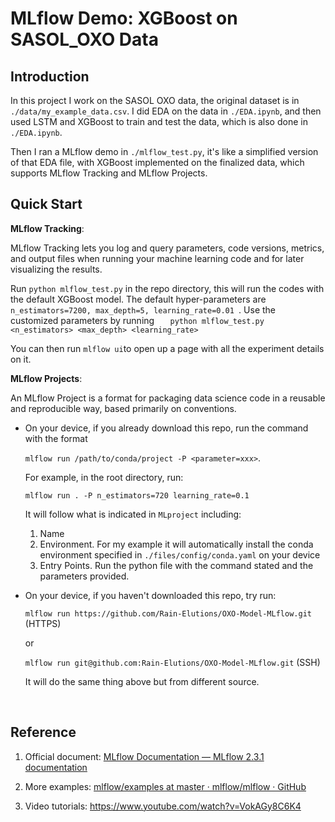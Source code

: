 # MLflow Demo: XGBoost on SASOL_OXO Data

## Introduction

In this project I work on the SASOL OXO data, the original dataset is in `./data/my_example_data.csv`. I did EDA on the data in `./EDA.ipynb`, and then used LSTM and XGBoost to train and test the data, which is also done in `./EDA.ipynb`.  

Then I ran a MLflow demo in `./mlflow_test.py`, it's like a simplified version of that EDA file, with XGBoost implemented on the finalized data, which supports MLflow Tracking and MLflow Projects.



## Quick Start

**MLflow Tracking**: 

MLflow Tracking lets you log and query parameters, code versions, metrics, and output files when running your machine learning code and for later visualizing the results.

Run `python mlflow_test.py` in the repo directory, this will run the codes with the default XGBoost model. The default hyper-parameters are `n_estimators=7200, max_depth=5, learning_rate=0.01 `. Use the customized parameters by running `	python mlflow_test.py <n_estimators> <max_depth> <learning_rate>`

You can then run `mlflow ui`to open up a page with all the experiment details on it.

**MLflow Projects**: 

An MLflow Project is a format for packaging data science code in a reusable and reproducible way, based primarily on conventions.

- On your device, if you already download this repo, run the command with the format 

  `mlflow run /path/to/conda/project -P <parameter=xxx>`.

  For example, in the root directory, run:

  `mlflow run . -P n_estimators=720 learning_rate=0.1`

  It will follow what is indicated in `MLproject` including:

  1. Name
  2. Environment. For my example it will automatically install the conda environment specified in `./files/config/conda.yaml` on your device
  3. Entry Points. Run the python file with the command stated and the parameters provided.

- On your device, if you haven't downloaded this repo, try run:

  `mlflow run https://github.com/Rain-Elutions/OXO-Model-MLflow.git`      (HTTPS)

  or

  `mlflow run git@github.com:Rain-Elutions/OXO-Model-MLflow.git`        (SSH)

  It will do the same thing above but from different source.

  ​

## Reference

1. Official document: [MLflow Documentation — MLflow 2.3.1 documentation](https://mlflow.org/docs/latest/index.html)

2. More examples: [mlflow/examples at master · mlflow/mlflow · GitHub](https://github.com/mlflow/mlflow/tree/master/examples)

3. Video tutorials: https://www.youtube.com/watch?v=VokAGy8C6K4

   ​